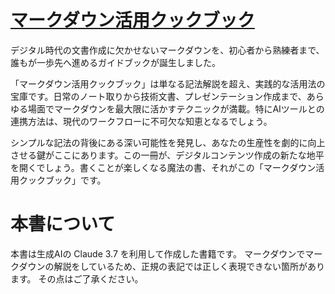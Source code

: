 # [マークダウン活用クックブック](https://github.com/t2k2pp/markdown_cookbook/blob/main/markdown-cookbook.md)

デジタル時代の文書作成に欠かせないマークダウンを、初心者から熟練者まで、誰もが一歩先へ進めるガイドブックが誕生しました。

「マークダウン活用クックブック」は単なる記法解説を超え、実践的な活用法の宝庫です。日常のノート取りから技術文書、プレゼンテーション作成まで、あらゆる場面でマークダウンを最大限に活かすテクニックが満載。特にAIツールとの連携方法は、現代のワークフローに不可欠な知恵となるでしょう。

シンプルな記法の背後にある深い可能性を発見し、あなたの生産性を劇的に向上させる鍵がここにあります。この一冊が、デジタルコンテンツ作成の新たな地平を開くでしょう。書くことが楽しくなる魔法の書、それがこの「マークダウン活用クックブック」です。

# 本書について

本書は生成AIの Claude 3.7 を利用して作成した書籍です。
マークダウンでマークダウンの解説をしているため、正規の表記では正しく表現できない箇所があります。
その点はご了承ください。
